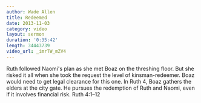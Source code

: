 ```yaml
--- 
author: Wade Allen 
title: Redeemed 
date: 2013-11-03 
category: video
layout: sermon
duration: '0:35:42'
length: 34443739
video_url: _imrTW_mZV4
---
```


Ruth followed Naomi's plan as she met Boaz on the threshing floor. But she risked it all when she took the request the level of kinsman-redeemer. Boaz would need to get legal clearance for this one. In Ruth 4, Boaz gathers the elders at the city gate. He pursues the redemption of Ruth and Naomi, even if it involves financial risk. Ruth 4:1–12 
